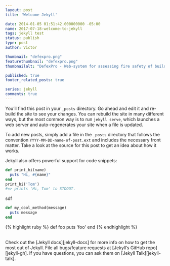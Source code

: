 ```yaml
---
layout: post
title: 'Welcome Jekyll'

date: 2014-01-05 01:51:42.000000000 -05:00
name: 2017-07-18-welcome-to-jekyll
tags: jekyll test
status: publish
type: post
author: Victor

thumbnail: "defexpro.png"
featurethumbnail: "defexpro.png"
thumbnailalt: "DefexPro - Web-system for assessing fire safety of buildings and objects"

published: true
footer_related_posts: true

series: jekyll
comments: true
---
```


You’ll find this post in your `_posts` directory. Go ahead and edit it and re-build the site to see your changes. You can rebuild the site in many different ways, but the most common way is to run <span class="solid-code">`jekyll serve`</span>, which launches a web server and auto-regenerates your site when a file is updated.

To add new posts, simply add a file in the `_posts` directory that follows the convention <span class="solid-code">`YYYY-MM-DD-name-of-post.ext`</span> and includes the necessary front matter. Take a look at the source for this post to get an idea about how it works.

Jekyll also offers powerful support for code snippets:

```ruby
def print_hi(name)
  puts "Hi, #{name}"
end
print_hi('Tom')
#=> prints 'Hi, Tom' to STDOUT.
```

sdf

```ruby
def my_cool_method(message)
  puts message
end
```

{% highlight ruby %}
def foo
  puts 'foo'
end
{% endhighlight %}


<br>
Check out the [Jekyll docs][jekyll-docs] for more info on how to get the most out of Jekyll. File all bugs/feature requests at [Jekyll’s GitHub repo][jekyll-gh]. If you have questions, you can ask them on [Jekyll Talk][jekyll-talk].

[jekyll-docs]: https://jekyllrb.com/docs/home
[jekyll-gh]:   https://github.com/jekyll/jekyll
[jekyll-talk]: https://talk.jekyllrb.com/
